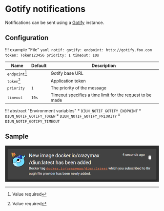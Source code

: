 # Gotify notifications

Notifications can be sent using a [Gotify](https://gotify.net/) instance.

## Configuration

!!! example "File"
    ```yaml
    notif:
      gotify:
        endpoint: http://gotify.foo.com
        token: Token123456
        priority: 1
        timeout: 10s
    ```

| Name               | Default       | Description   |
|--------------------|---------------|---------------|
| `endpoint`[^1]     |               | Gotify base URL |
| `token`[^1]        |               | Application token |
| `priority`         | `1`           | The priority of the message |
| `timeout`          | `10s`         | Timeout specifies a time limit for the request to be made |

!!! abstract "Environment variables"
    * `DIUN_NOTIF_GOTIFY_ENDPOINT`
    * `DIUN_NOTIF_GOTIFY_TOKEN`
    * `DIUN_NOTIF_GOTIFY_PRIORITY`
    * `DIUN_NOTIF_GOTIFY_TIMEOUT`

## Sample

![](../assets/notif/gotify.png)

[^1]: Value required
